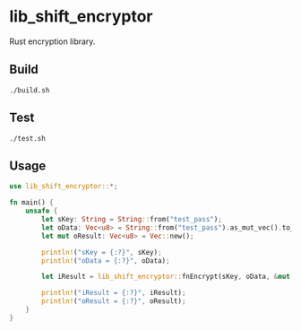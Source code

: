# lib_shift_encryptor

Rust encryption library.

## Build

```
./build.sh
```

## Test

```
./test.sh
```


## Usage

```rust
use lib_shift_encryptor::*;

fn main() {
    unsafe {
        let sKey: String = String::from("test_pass");
        let oData: Vec<u8> = String::from("test_pass").as_mut_vec().to_vec();
        let mut oResult: Vec<u8> = Vec::new();

        println!("sKey = {:?}", sKey);
        println!("oData = {:?}", oData);

        let iResult = lib_shift_encryptor::fnEncrypt(sKey, oData, &mut oResult);

        println!("iResult = {:?}", iResult);
        println!("oResult = {:?}", oResult);
    }
}
```